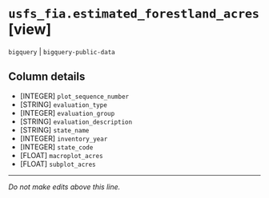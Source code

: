 # `usfs_fia.estimated_forestland_acres` [view]
`bigquery` | `bigquery-public-data`

## Column details
* [INTEGER]   `plot_sequence_number`
* [STRING]    `evaluation_type`
* [INTEGER]   `evaluation_group`
* [STRING]    `evaluation_description`
* [STRING]    `state_name`
* [INTEGER]   `inventory_year`
* [INTEGER]   `state_code`
* [FLOAT]     `macroplot_acres`
* [FLOAT]     `subplot_acres`

-------------------------------------------------------------------------------
*Do not make edits above this line.*
